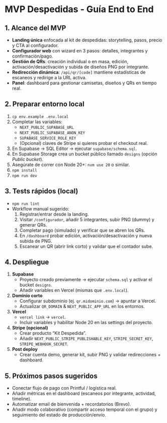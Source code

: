 ﻿# MVP Despedidas - Guía End to End

## 1. Alcance del MVP
- **Landing única** enfocada al kit de despedidas: storytelling, pasos, precio y CTA al configurador.
- **Configurador web** con wizard en 3 pasos: detalles, integrantes y confirmación/pago.
- **Gestión de QRs**: creación individual o en masa, edición, activación/desactivación y subida de diseños PNG por integrante.
- **Redirección dinámica**: `/api/qr/[code]` mantiene estadísticas de escaneos y redirige a la URL activa.
- **Panel**: dashboard para gestionar camisetas, diseños y QRs en tiempo real.

## 2. Preparar entorno local
1. `cp env.example .env.local`
2. Completar las variables:
   - `NEXT_PUBLIC_SUPABASE_URL`
   - `NEXT_PUBLIC_SUPABASE_ANON_KEY`
   - `SUPABASE_SERVICE_ROLE_KEY`
   - (Opcional) claves de Stripe si quieres probar el checkout real.
3. En Supabase → SQL Editor → ejecutar `supabase/schema.sql`.
4. En Supabase Storage crea un bucket público llamado `designs` (opción *Public bucket*).
5. Asegúrate de correr con Node 20+: `nvm use 20` o similar.
6. `npm install`
7. `npm run dev`

## 3. Tests rápidos (local)
- `npm run lint`
- Workflow manual sugerido:
  1. Registrar/entrar desde la landing.
  2. Visitar `/configurador`, añadir 5 integrantes, subir PNG (dummy) y generar QRs.
  3. Completar pago (simulado) y verificar que se abren los QRs.
  4. En `/dashboard` probar edición, activación/desactivación y nueva subida de PNG.
  5. Escanear un QR (abrir link corto) y validar que el contador sube.

## 4. Despliegue
1. **Supabase**
   - Proyecto creado previamente → ejecutar `schema.sql` y activar el bucket `designs`.
   - Añadir variables en Vercel (mismas que `.env.local`).
2. **Dominio corto**
   - Configurar subdominio (ej. `qr.midominio.com`) → apuntar a Vercel.
   - Actualizar `QR_DOMAIN` & `NEXT_PUBLIC_APP_URL` en los entornos.
3. **Vercel**
   - `vercel link` → `vercel`.
   - Incluir variables y habilitar Node 20 en las settings del proyecto.
4. **Stripe (opcional)**
   - Crear producto “Kit Despedida”.
   - Añadir `NEXT_PUBLIC_STRIPE_PUBLISHABLE_KEY`, `STRIPE_SECRET_KEY`, `STRIPE_WEBHOOK_SECRET`.
5. **Post deploy**
   - Crear cuenta demo, generar kit, subir PNG y validar redirecciones + dashboard.

## 5. Próximos pasos sugeridos
- Conectar flujo de pago con Printful / logística real.
- Añadir métricas en el dashboard (escaneos por integrante, actividad, timeline).
- Automatizar email de bienvenida + recordatorios (Brevo).
- Añadir modo colaborativo (compartir acceso temporal con el grupo) y seguimiento del estado de producción/envío.
